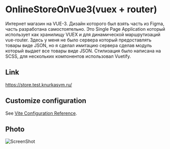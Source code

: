 # OnlineStoreOnVue3(vuex + router)

Интернет магазин на VUE-3. Дизайн которого был взять часть из Figma, часть разработана самостоятельно. Это Single Page Application который использует как хранилищу VUEX и для динамической маршрутизаций vue-router. Здесь у меня не было сервера который предоставлять товары виде JSON, но я сделал имитацию сервера сделав модуль который выдает все товары виде JSON. Стилизация было написана на SCSS, для нескольких компонентов использовал Vuetify. 

## Link 
https://store.test.knurkasym.ru/

## Customize configuration

See [Vite Configuration Reference](https://vitejs.dev/config/).



## Photo
![ScreenShot](https://user-images.githubusercontent.com/111134739/234009962-78b4fd86-26fa-4607-bb14-fdc5e4aaae26.png)
